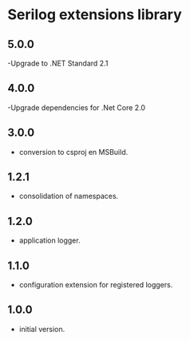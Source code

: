 # Serilog extensions library

## 5.0.0
-Upgrade to .NET Standard 2.1

## 4.0.0
 -Upgrade dependencies for .Net Core 2.0

## 3.0.0

- conversion to csproj en MSBuild.

## 1.2.1

- consolidation of namespaces.

## 1.2.0

- application logger.

## 1.1.0

- configuration extension for registered loggers.

## 1.0.0

- initial version.

